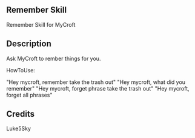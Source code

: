 ## Remember Skill
Remember Skill for MyCroft

## Description 
Ask MyCroft to rember things for you.

HowToUse:

"Hey mycroft, remember take the trash out"
"Hey mycroft, what did you remember"
"Hey mycroft, forget phrase take the trash out"
"Hey mycroft, forget all phrases"

## Credits 
Luke5Sky
